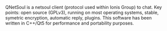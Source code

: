 QNetSoul is a netsoul client (protocol used within Ionis Group) to chat.
Key points: open source (GPLv3), running on most operating systems, stable, symetric encryption, automatic reply, plugins.
This software has been written in C++/Qt5 for performance and portability purposes.
